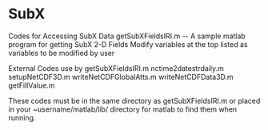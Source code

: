 # SubX
Codes for Accessing SubX Data
getSubXFieldsIRI.m -- A sample matlab program for getting SubX 2-D Fields
  Modify variables at the top listed as variables to be modified by user

External Codes use by getSubXFieldsIRI.m
nctime2datestrdaily.m   
setupNetCDF3D.m
writeNetCDFGlobalAtts.m
writeNetCDFData3D.m
getFillValue.m

These codes must be in the same directory as getSubXFieldsIRI.m or placed in your ~username/matlab/lib/ directory for matlab to find them when running. 

